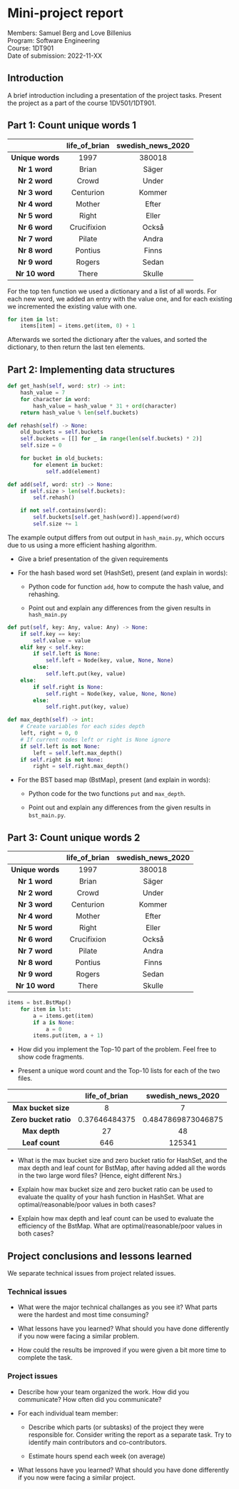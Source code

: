 # Mini-project report

Members: Samuel Berg and Love Billenius\
Program: Software Engineering\
Course: 1DT901\
Date of submission: 2022-11-XX

## Introduction

A brief introduction including a presentation of the project tasks. Present the
project as a part of the course 1DV501/1DT901.

## Part 1: Count unique words 1

||life_of_brian|swedish_news_2020|
|:--------------:|:---------:|:----:|
|**Unique words**|1997|380018|
|**Nr 1 word**|Brian|Säger|
|**Nr 2 word**|Crowd|Under|
|**Nr 3 word**|Centurion  |Kommer|
|**Nr 4 word**|Mother|Efter|
|**Nr 5 word**|Right|Eller|
|**Nr 6 word**|Crucifixion|Också|
|**Nr 7 word**|Pilate|Andra|
|**Nr 8 word**|Pontius|Finns|
|**Nr 9 word**|Rogers|Sedan|
|**Nr 10 word**|There|Skulle|

For the top ten function we used a dictionary and a list of all words. For each
new word, we added an entry with the value one, and for each existing we
incremented the existing value with one.

```python
for item in lst:
    items[item] = items.get(item, 0) + 1
```

Afterwards we sorted the dictionary after the values, and sorted the dictionary,
to then return the last ten elements.

## Part 2: Implementing data structures

```python
def get_hash(self, word: str) -> int:
    hash_value = 7
    for character in word:
        hash_value = hash_value * 31 + ord(character)
    return hash_value % len(self.buckets)

def rehash(self) -> None:
    old_buckets = self.buckets
    self.buckets = [[] for _ in range(len(self.buckets) * 2)]
    self.size = 0

    for bucket in old_buckets:
        for element in bucket:
            self.add(element)

def add(self, word: str) -> None:
    if self.size > len(self.buckets):
        self.rehash()

    if not self.contains(word):
        self.buckets[self.get_hash(word)].append(word)
        self.size += 1
```

The example output differs from out output in `hash_main.py`, which occurs due
to us using a more efficient hashing algorithm.

- Give a brief presentation of the given requirements

- For the hash based word set (HashSet), present (and explain in words):

  - Python code for function `add`, how to compute the hash value, and
    rehashing.

  - Point out and explain any differences from the given results in
    `hash_main.py`

```python
def put(self, key: Any, value: Any) -> None:
    if self.key == key:
        self.value = value
    elif key < self.key:
        if self.left is None:
            self.left = Node(key, value, None, None)
        else:
            self.left.put(key, value)
    else:
        if self.right is None:
            self.right = Node(key, value, None, None)
        else:
            self.right.put(key, value)

def max_depth(self) -> int:
    # Create variables for each sides depth
    left, right = 0, 0
    # If current nodes left or right is None ignore
    if self.left is not None:
        left = self.left.max_depth()
    if self.right is not None:
        right = self.right.max_depth()
```

- For the BST based map (BstMap), present (and explain in words):

  - Python code for the two functions `put` and `max_depth`.

  - Point out and explain any differences from the given results in
    `bst_main.py`.

## Part 3: Count unique words 2

||life_of_brian|swedish_news_2020|
|:--------------:|:---------:|:----:|
|**Unique words**|1997|380018|
|**Nr 1 word**|Brian|Säger|
|**Nr 2 word**|Crowd|Under|
|**Nr 3 word**|Centurion|Kommer|
|**Nr 4 word**|Mother|Efter|
|**Nr 5 word**|Right|Eller|
|**Nr 6 word**|Crucifixion|Också|
|**Nr 7 word**|Pilate|Andra|
|**Nr 8 word**|Pontius|Finns|
|**Nr 9 word**|Rogers|Sedan|
|**Nr 10 word**|There|Skulle|

```python
items = bst.BstMap()
    for item in lst:
        a = items.get(item)
        if a is None:
            a = 0
        items.put(item, a + 1)
```

- How did you implement the Top-10 part of the problem. Feel free to show code
  fragments.

- Present a unique word count and the Top-10 lists for each of the two files.

||life_of_brian|swedish_news_2020|
|:--------------:|:---------:|:----:|
|**Max bucket size**|8|7|
|**Zero bucket ratio**|0.37646484375|0.4847869873046875|
|**Max depth**|27|48|
|**Leaf count**|646|125341|

- What is the max bucket size and zero bucket ratio for HashSet, and the max
  depth and leaf count for BstMap, after having added all the words in the two
  large word files? (Hence, eight different Nrs.)

- Explain how max bucket size and zero bucket ratio can be used to evaluate the
  quality of your hash function in HashSet. What are optimal/reasonable/poor
  values in both cases?

- Explain how max depth and leaf count can be used to evaluate the efficiency of
  the BstMap. What are optimal/reasonable/poor values in both cases?

## Project conclusions and lessons learned

We separate technical issues from project related issues.

### Technical issues

- What were the major technical challanges as you see it? What parts were the
  hardest and most time consuming?

- What lessons have you learned? What should you have done differently if you
  now were facing a similar problem.

- How could the results be improved if you were given a bit more time to
  complete the task.

### Project issues

- Describe how your team organized the work. How did you communicate? How often
  did you communicate?

- For each individual team member:

  - Describe which parts (or subtasks) of the project they were responsible for.
    Consider writing the report as a separate task. Try to identify main
    contributors and co-contributors.

  - Estimate hours spend each week (on average)

- What lessons have you learned? What should you have done differently if you
  now were facing a similar project.
